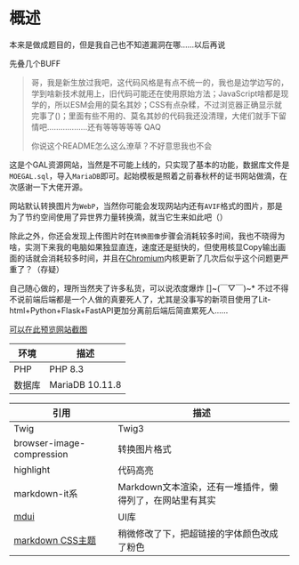 # 概述

本来是做成题目的，但是我自己也不知道漏洞在哪……以后再说

先叠几个BUFF

> 哥，我是新生放过我吧，这代码风格是有点不统一的，我也是边学边写的，学到啥新技术就用上，旧代码可能还在使用原始方法；JavaScript啥都是现学的，所以ESM会用的莫名其妙；CSS有点杂糅，不过浏览器正确显示就完事了()；里面有些不用的、莫名其妙的代码我还没清理，大佬们就手下留情吧………………还有等等等等等 QAQ
>
> 你说这个README怎么这么潦草？不好意思我也不会

这是个GAL资源网站，当然是不可能上线的，只实现了基本的功能，数据库文件是`MOEGAL.sql`，导入`MariaDB`即可。起始模板是照着之前春秋杯的证书网站做滴，在次感谢一下大佬开源。

网站默认转换图片为`WebP`，当然你可能会发现网站内还有`AVIF`格式的图片，那是为了节约空间使用了异世界力量转换滴，就当它生来如此吧（）

除此之外，你还会发现上传图片时在`转换图像`步骤会消耗较多时间，我也不晓得为啥，实测下来我的电脑如果独显直连，速度还是挺快的，但使用核显Copy输出画面的话就会消耗较多时间，并且在[Chromium](https://www.chromium.org/)内核更新了几次后似乎这个问题更严重了？（存疑）

自己随心做的，理所当然夹了许多私货，可以说浓度爆炸 []~(￣▽￣)~* 不过不得不说前端后端都是一个人做的真要死人了，尤其是没事写的新项目使用了Lit-html+Python+Flask+FastAPI更加分离前后端后简直累死人……

[可以在此预览网站截图](./readme/view.md)

|环境|描述|
| ---- | ---- |
| PHP | PHP 8.3|
| 数据库 | MariaDB 10.11.8 |

|引用|描述|
| ---- | ---- |
| Twig | Twig3|
| browser-image-compression |转换图片格式 |
|highlight|代码高亮|
|markdown-it系|Markdown文本渲染，还有一堆插件，懒得列了，在网站里有其实|
|[mdui](https://github.com/zdhxiong/mdui)|UI库|
|[markdown CSS主题](https://github.com/sindresorhus/github-markdown-css)|稍微修改了下，把超链接的字体颜色改成了粉色|